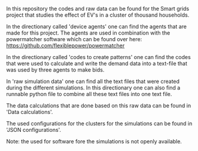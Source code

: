 In this repository the codes and raw data can be found for the Smart grids project that studies the effect of EV's in a cluster of thousand households.

In the directionary called 'device agents' one can find the agents that are made for this project. The agents are used in combination with the powermatcher software which can be found over here: https://github.com/flexiblepower/powermatcher

In the directionary called 'codes to create patterns' one can find the codes that were used to calculate and write the demand data into a text-file that was used by three agents to make bids.

In 'raw simulation data' one can find all the text files that were created during the different simulations. In this directionary one can also find a runnable python file to combine all these text files into one text file.

The data calculations that are done based on this raw data can be found in 'Data calculations'.

The used configurations for the clusters for the simulations can be found in 'JSON configurations'. 

Note: the used for software fore the simulations is not openly available.
